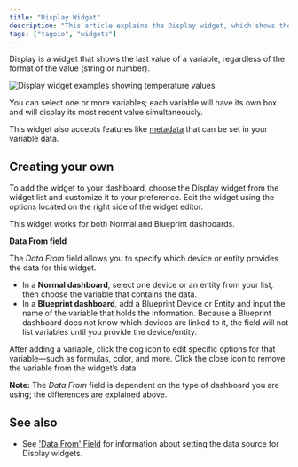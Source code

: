 ```yaml
---
title: "Display Widget"
description: "This article explains the Display widget, which shows the most recent value for a variable (string or number), and describes how to add and customize it on your dashboard."
tags: ["tagoio", "widgets"]
---
```

Display is a widget that shows the last value of a variable, regardless of the format of the value (string or number).

![Display widget examples showing temperature values](/docs_imagem/tagoio/display-widget-2.gif)

You can select one or more variables; each variable will have its own box and will display its most recent value simultaneously.

This widget also accepts features like [metadata](/docs/tagoio/devices/data-management/metadata) that can be set in your variable data.

## Creating your own

To add the widget to your dashboard, choose the Display widget from the widget list and customize it to your preference. Edit the widget using the options located on the right side of the widget editor.

This widget works for both Normal and Blueprint dashboards.

**Data From field**

The *Data From* field allows you to specify which device or entity provides the data for this widget.  
- In a **Normal dashboard**, select one device or an entity from your list, then choose the variable that contains the data.  
- In a **Blueprint dashboard**, add a Blueprint Device or Entity and input the name of the variable that holds the information. Because a Blueprint dashboard does not know which devices are linked to it, the field will not list variables until you provide the device/entity.

After adding a variable, click the cog icon to edit specific options for that variable—such as formulas, color, and more. Click the close icon to remove the variable from the widget’s data.

**Note:** The *Data From* field is dependent on the type of dashboard you are using; the differences are explained above.

## See also

- See ['Data From' Field](/docs/tagoio/devices/data-management/data-records) for information about setting the data source for Display widgets.